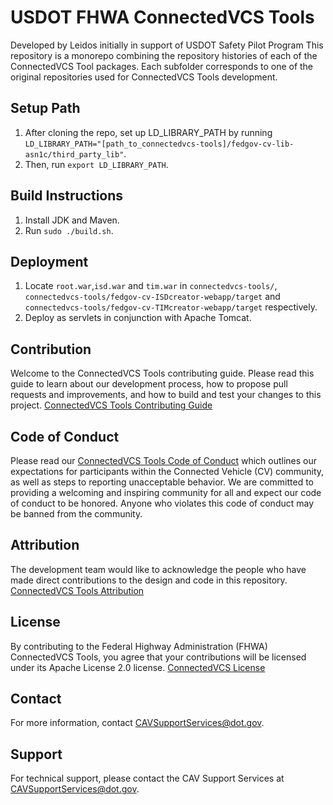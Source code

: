 # USDOT FHWA ConnectedVCS Tools
Developed by Leidos initially in support of USDOT Safety Pilot Program
This repository is a monorepo combining the repository histories of each of the 
ConnectedVCS Tool packages. Each subfolder corresponds to one of the original 
repositories used for ConnectedVCS Tools development.

## Setup Path
1. After cloning the repo, set up LD_LIBRARY_PATH by running `LD_LIBRARY_PATH="[path_to_connectedvcs-tools]/fedgov-cv-lib-asn1c/third_party_lib"`.
2. Then, run `export LD_LIBRARY_PATH`.

## Build Instructions
1. Install JDK and Maven.
2. Run `sudo ./build.sh`.

## Deployment
1. Locate `root.war`,`isd.war` and `tim.war` in `connectedvcs-tools/`, `connectedvcs-tools/fedgov-cv-ISDcreator-webapp/target` and `connectedvcs-tools/fedgov-cv-TIMcreator-webapp/target` respectively.
2. Deploy as servlets in conjunction with Apache Tomcat.

## Contribution
Welcome to the ConnectedVCS Tools contributing guide. Please read this guide to learn about our development process, how to propose pull requests and improvements, and how to build and test your changes to this project. [ConnectedVCS Tools Contributing Guide](Contributing.md) 

## Code of Conduct 
Please read our [ConnectedVCS Tools Code of Conduct](Code_of_Conduct.md) which outlines our expectations for participants within the Connected Vehicle (CV) community, as well as steps to reporting unacceptable behavior. We are committed to providing a welcoming and inspiring community for all and expect our code of conduct to be honored. Anyone who violates this code of conduct may be banned from the community.

## Attribution
The development team would like to acknowledge the people who have made direct contributions to the design and code in this repository. [ConnectedVCS Tools Attribution](ATTRIBUTION.md) 

## License
By contributing to the Federal Highway Administration (FHWA) ConnectedVCS Tools, you agree that your contributions will be licensed under its Apache License 2.0 license. [ConnectedVCS License](LICENSE) 

## Contact
For more information, contact CAVSupportServices@dot.gov.

## Support
For technical support, please contact the CAV Support Services at CAVSupportServices@dot.gov.


